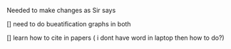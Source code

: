 Needed to make changes as Sir says 

[] need to  do bueatification graphs in both



[] learn how to cite in papers ( i dont have word in laptop then how to do?)
